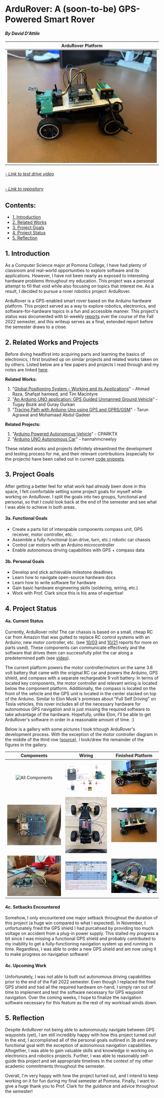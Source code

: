 # ArduRover: A (soon-to-be) GPS-Powered Smart Rover
#### *By David D'Attile*

| ArduRover Platform|
|:-----------------:|
| ![ArduRover Platform](https://github.com/davidd-55/ArduRover/blob/main/docs/media/ArduRover_Profile.jpeg?raw=true) |

###### *[- Link to test drive video](https://youtu.be/Pe0to9lpWN0)*
###### *[- Link to repository](https://github.com/davidd-55/ArduRover)*

## Contents:
- [1. Introduction](#1-introduction)
- [2. Related Works](#2-related-works)
- [3. Project Goals](#4-project-goals)
- [4. Project Status](#4-project-status)
- [5. Reflection](#5-reflection)

## 1. Introduction

 As a Computer Science major at Pomona College, I have had plenty of classroom and real-world opportunities to explore software and its applications. However, I have not been nearly as exposed to interesting hardware problems throughout my education. This project was a personal attempt to fill that void while also focusing on topics that interest me. As a result, I decided to pursue a rover robotics project: ArduRover. 
 
 ArduRover is a GPS-enabled smart rover based on the Arduino hardware platform. This project served as a way to explore robotics, electronics, and software-for-hardware topics in a fun and accessible manner. This project's status was documented with bi-weekly [reports](https://github.com/davidd-55/ArduRover/tree/main/reports) over the course of the Fall 2022 semester, and this writeup serves as a final, extended report before the semester draws to a close.

## 2. Related Works and Projects

 Before diving headfirst into acquiring parts and learning the basics of electronics, I first brushed up on similar projects and related works taken on by others. Listed below are a few papers and projects I read through and my notes are linked [here](https://github.com/davidd-55/ArduRover/blob/main/literature/ArduRoverSourcesNotes.pdf).

 **Related Works:**
 1. "[Global Positioning System – Working and its Applications](https://link.springer.com/chapter/10.1007/978-1-4020-8735-6_84)" - Ahmad Raza, Shafqat hameed, and Tim Macintyre
 2. "[An Arduino UNO application: GPS Guided Unmanned Ground Vehicle](https://ieeexplore.ieee.org/document/8266283)" - Tugay Bozik and Guray Gurkan
 3. "[Tracing Path with Arduino Uno using GPS and GPRS/GSM](https://ieeexplore.ieee.org/document/8674953)" - Tarun Agrawal and Mohamaad Abdul Qadeer

 **Related Projects:**
 1. "[Arduino Powered Autonomous Vehicle](https://www.instructables.com/Arduino-Powered-Autonomous-Vehicle/)" - CPARKTX
 2. "[Arduino UNO Autonomous Car](https://create.arduino.cc/projecthub/hannahmcneelyy/arduino-uno-autonomous-car-c45fd1)" - hannahmcneelyy

 These related works and projects definitely streamlined the development and testing process for me, and their relevant contributions (especially for the projects) have been called out in current [code snippets](https://github.com/davidd-55/ArduRover/tree/main/code/DemoCode).

## 3. Project Goals

 After getting a better feel for what work had *already* been done in this space, I felt comfortable setting some project goals for myself while working on ArduRover. I split the goals into two groups, functional and personal, so that I could look back at the end of the semester and see what I was able to achieve in both areas.

#### 3a. Functional Goals
 - Create a parts list of interopable components compass unit, GPS receiver, motor controller, etc.
 - Assemble a fully-functional (can drive, turn, etc.) robotic car chassis 
 - Control car motors with an Arduino microcontroller
 - Enable autonomous driving capabilities with GPS + compass data

#### 3b. Personal Goals
 - Develop and stick achievable milestone deadlines
 - Learn how to navigate open-source hardware docs 
 - Learn how to write software for hardware
 - Gain basic hardware engineering skills (soldering, wiring, etc.)
 - Work with Prof. Clark since this is his area of expertise!

## 4. Project Status

#### 4a. Current Status

 Currently, ArduRover rolls! The car chassis is based on a small, cheap RC car from Amazon that was gutted to replace RC control systems with an Arduino, new motor controller, etc. (see [10/03](https://github.com/davidd-55/ArduRover/blob/main/reports/10-03-2022/10-03-2022.md) and [10/21](https://github.com/davidd-55/ArduRover/blob/main/reports/10-21-2022/10-21-2022.md) reports for more on parts used). These components can communicate effectively and the software that drives them can successfully pilot the car along a predetermined path (see [video](https://youtu.be/Pe0to9lpWN0)).

 The current platform powers the motor controller/motors on the same 3.6 volt battery that came with the original RC car and powers the Arduino, GPS shield, and compass with a separate rechargeable 9 volt battery. In terms of located key components, the motor controller and relevant wiring is located below the component platform. Additionally, the compass is located on the front of the vehicle and the GPS unit is located in the center stacked on top of the Arduino. Similar to Elon Musk's promises about "Full Self Driving" on Tesla vehicles, this rover includes all of the necessary hardware for autonomous GPS navigation and is just missing the required software to take advantage of the hardware. Hopefully, unlike Elon, I'll be able to get ArduRover's software in order in a reasonable amount of time. :)

 Below is a gallery with some pictures I took trhough ArduRover's development process. With the exception of the motor controller diagram in the middle of the third row ([source](https://askelectronics.co.ke/product/2-5a-dual-bridge-brushed-dc-motor-drive-controller-board-module-for-arduino-smart-car-robot-low-power-consumption-mx1919/)), I took/drew the remainder of the figures in the gallery.

 |  Components  |     Wiring     |  Finished Platform |
 |    :---:     |     :---:      |     :---:     |
 | ![All Components](https://github.com/davidd-55/ArduRover/blob/main/docs/media/Components.jpeg?raw=true) | ![Wiring Diagram](https://github.com/davidd-55/ArduRover/blob/main/docs/media/WiringDiagram.jpeg?raw=true) | ![ArduRover Side View](https://github.com/davidd-55/ArduRover/blob/main/docs/media/ArduRover_Side.jpeg?raw=true) |
 | ![GPS Shield](https://github.com/davidd-55/ArduRover/blob/main/docs/media/GPS.jpeg?raw=true) | ![Motor Controller Wiring](https://github.com/davidd-55/ArduRover/blob/main/docs/media/MotorController_TopView.jpeg?raw=true)| ![ArduRover Platform](https://github.com/davidd-55/ArduRover/blob/main/docs/media/ArduRover_Profile.jpeg?raw=true) |
 | ![Compass](https://github.com/davidd-55/ArduRover/blob/main/docs/media/Compass.jpeg?raw=true) | ![Motor Controller Diagram](https://github.com/davidd-55/ArduRover/blob/main/docs/media/MotorControllerDiagram.jpg?raw=true) | ![Shield Wiring](https://github.com/davidd-55/ArduRover/blob/main/docs/media/ShieldWiring.jpeg?raw=true) |

#### 4c. Setbacks Encountered

 Somehow, I only encountered one major setback throughout the duration of this project (a huge win compared to what I expected). In November, I unfortunately fried the GPS shield I had purcahsed by providing too much voltage on accident from a plug-in power supply. This stalled my progress a bit since I was missing a functional GPS shield and probably contributed to my inability to get a fully-functioning navigation system up and running in time. Regardless, I was able to order a new GPS shield and am now using it to make progress on navigation software!

#### 4c. Upcoming Work

 Unfortunately, I was not able to built out autonomous driving capabilities prior to the end of the Fall 2022 semester. Even though I replaced the fried GPS shield and had all the required hardware on-hand, I simply ran out of time to implement and test the software necessary for GPS waypoint navigation. Over the coming weeks, I hope to finalize the navigation software necessary for this feature as the rest of my workload winds down.

## 5. Reflection

 Despite ArduRover not being able to autonomously navigate between GPS waypoints (yet), I am still incredibly happy with how this project turned out! In the end, I accomplished all of the personal goals outlined in 3b and every functional goal with the exception of autonomous navigation capabilities. Altogether, I was able to gain valuable skills and knowledge in working on electronics and robotics projects. Further, I was able to reasonably self-guide this project and set appropriate timelines in the context of my other academic commitments throughout the semester.

 Overall, I'm very happy with how the project turned out, and I intend to keep working on it for fun during my final semester at Pomona. Finally, I want to give a huge thank you to Prof. Clark for the guidance and advice throughout the semester!
